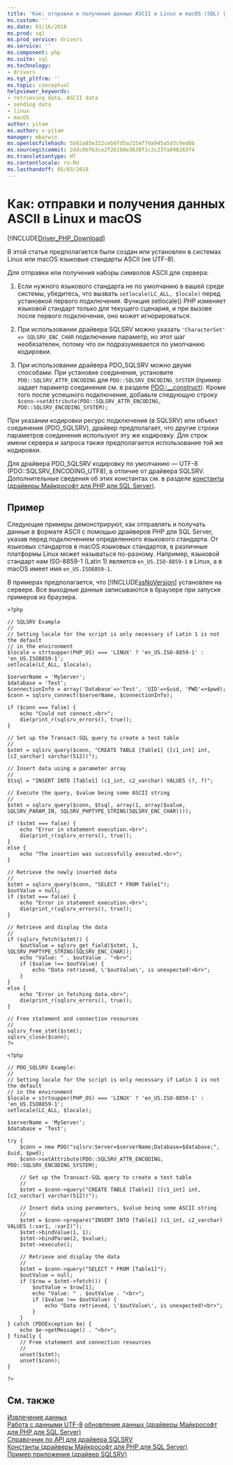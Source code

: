 ```yaml
---
title: 'Как: отправки и получения данных ASCII в Linux и macOS (SQL) | Документы Microsoft'
ms.custom: ''
ms.date: 01/16/2018
ms.prod: sql
ms.prod_service: drivers
ms.service: ''
ms.component: php
ms.suite: sql
ms.technology:
- drivers
ms.tgt_pltfrm: ''
ms.topic: conceptual
helpviewer_keywords:
- retrieving data, ASCII data
- sending data
- linux
- macOS
author: yitam
ms.author: v-yitam
manager: mbarwin
ms.openlocfilehash: 5b02a85e322ceb6fd5a2154f7da945a5d3c9ed8b
ms.sourcegitcommit: 2ddc0bfb3ce2f2b160e3638f1c2c237a898263f4
ms.translationtype: HT
ms.contentlocale: ru-RU
ms.lasthandoff: 05/03/2018
---
```

# <a name="how-to-send-and-retrieve-ascii-data-in-linux-and-macos"></a>Как: отправки и получения данных ASCII в Linux и macOS 
[!INCLUDE[Driver_PHP_Download](../../includes/driver_php_download.md)]

В этой статье предполагается были создан или установлен в системах Linux или macOS языковые стандарты ASCII (не UTF-8). 

Для отправки или получения наборы символов ASCII для сервера:  

1.  Если нужного языкового стандарта не по умолчанию в вашей среде системы, убедитесь, что вызвать `setlocale(LC_ALL, $locale)` перед установкой первого подключения. Функция setlocale() PHP изменяет языковой стандарт только для текущего сценария, и при вызове после первого подключения, оно может игнорироваться.
 
2.  При использовании драйвера SQLSRV можно указать `'CharacterSet' => SQLSRV_ENC_CHAR` подключение параметр, но этот шаг необязателен, потому что он подразумевается по умолчанию кодировки.

3.  При использовании драйвера PDO_SQLSRV можно двумя способами. При установке соединения, установите `PDO::SQLSRV_ATTR_ENCODING` для `PDO::SQLSRV_ENCODING_SYSTEM` (пример задает параметр соединения см. в разделе [PDO::__construct](../../connect/php/pdo-construct.md)). Кроме того после успешного подключения, добавьте следующую строку `$conn->setAttribute(PDO::SQLSRV_ATTR_ENCODING, PDO::SQLSRV_ENCODING_SYSTEM);` 
  
При указании кодировки ресурс подключения (в SQLSRV) или объект соединения (PDO_SQLSRV), драйвер предполагает, что другие строки параметров соединения используют эту же кодировку. Для строк имени сервера и запроса также предполагается использование той же кодировки.  
  
Для драйвера PDO_SQLSRV кодировку по умолчанию — UTF-8 (PDO::SQLSRV_ENCODING_UTF8), в отличие от драйвера SQLSRV. Дополнительные сведения об этих константах см. в разделе [константы &#40;драйверы Майкрософт для PHP для SQL Server&#41;](../../connect/php/constants-microsoft-drivers-for-php-for-sql-server.md). 
  
## <a name="example"></a>Пример  
Следующие примеры демонстрируют, как отправлять и получать данные в формате ASCII с помощью драйверов PHP для SQL Server, указав перед подключением определенного языкового стандарта. От языковых стандартов в macOS языковых стандартов, в различные платформы Linux может называться по-разному. Например, языковой стандарт нам ISO-8859-1 (Latin 1) является `en_US.ISO-8859-1` в Linux, а в macOS имеет имя `en_US.ISO8859-1`.
  
В примерах предполагается, что [!INCLUDE[ssNoVersion](../../includes/ssnoversion_md.md)] установлен на сервере. Все выходные данные записываются в браузере при запуске примеров из браузера.  
  
```  
<?php  
  
// SQLSRV Example
//
// Setting locale for the script is only necessary if Latin 1 is not the default 
// in the environment
$locale = strtoupper(PHP_OS) === 'LINUX' ? 'en_US.ISO-8859-1' : 'en_US.ISO8859-1';
setlocale(LC_ALL, $locale);
        
$serverName = 'MyServer';
$database = 'Test';
$connectionInfo = array('Database'=>'Test', 'UID'=>$uid, 'PWD'=>$pwd);
$conn = sqlsrv_connect($serverName, $connectionInfo);
  
if ($conn === false) {
    echo "Could not connect.<br>";  
    die(print_r(sqlsrv_errors(), true));
}  
  
// Set up the Transact-SQL query to create a test table
//   
$stmt = sqlsrv_query($conn, "CREATE TABLE [Table1] ([c1_int] int, [c2_varchar] varchar(512))");

// Insert data using a parameter array 
//
$tsql = "INSERT INTO [Table1] (c1_int, c2_varchar) VALUES (?, ?)";
  
// Execute the query, $value being some ASCII string
//   
$stmt = sqlsrv_query($conn, $tsql, array(1, array($value, SQLSRV_PARAM_IN, SQLSRV_PHPTYPE_STRING(SQLSRV_ENC_CHAR))));
  
if ($stmt === false) {
    echo "Error in statement execution.<br>";  
    die(print_r(sqlsrv_errors(), true));  
}  
else {  
    echo "The insertion was successfully executed.<br>";  
}  
  
// Retrieve the newly inserted data
//   
$stmt = sqlsrv_query($conn, "SELECT * FROM Table1");
$outValue = null;  
if ($stmt === false) {  
    echo "Error in statement execution.<br>";  
    die(print_r(sqlsrv_errors(), true));  
}  
  
// Retrieve and display the data
//   
if (sqlsrv_fetch($stmt)) {  
    $outValue = sqlsrv_get_field($stmt, 1, SQLSRV_PHPTYPE_STRING(SQLSRV_ENC_CHAR));
    echo "Value: " . $outValue . "<br>";
    if ($value !== $outValue) {
        echo "Data retrieved, \'$outValue\', is unexpected!<br>";
    }
}  
else {  
    echo "Error in fetching data.<br>";  
    die(print_r(sqlsrv_errors(), true));  
}  

// Free statement and connection resources
//   
sqlsrv_free_stmt($stmt);  
sqlsrv_close($conn);  
?>  
```  
  
```
<?php  
  
// PDO_SQLSRV Example:
//
// Setting locale for the script is only necessary if Latin 1 is not the default 
// in the environment
$locale = strtoupper(PHP_OS) === 'LINUX' ? 'en_US.ISO-8859-1' : 'en_US.ISO8859-1';
setlocale(LC_ALL, $locale);
        
$serverName = 'MyServer';
$database = 'Test';

try {
    $conn = new PDO("sqlsrv:Server=$serverName;Database=$database;", $uid, $pwd);
    $conn->setAttribute(PDO::SQLSRV_ATTR_ENCODING, PDO::SQLSRV_ENCODING_SYSTEM);
    
    // Set up the Transact-SQL query to create a test table
    //   
    $stmt = $conn->query("CREATE TABLE [Table1] ([c1_int] int, [c2_varchar] varchar(512))");
    
    // Insert data using parameters, $value being some ASCII string
    //
    $stmt = $conn->prepare("INSERT INTO [Table1] (c1_int, c2_varchar) VALUES (:var1, :var2)");
    $stmt->bindValue(1, 1);
    $stmt->bindParam(2, $value);
    $stmt->execute();
    
    // Retrieve and display the data
    //
    $stmt = $conn->query("SELECT * FROM [Table1]");
    $outValue = null;
    if ($row = $stmt->fetch()) {
        $outValue = $row[1];
        echo "Value: " . $outValue . "<br>";
        if ($value !== $outValue) {
            echo "Data retrieved, \'$outValue\', is unexpected!<br>";
        }
    }
} catch (PDOException $e) {
    echo $e->getMessage() . "<br>";
} finally {
    // Free statement and connection resources
    //
    unset($stmt);
    unset($conn);
}

?>  
```  

## <a name="see-also"></a>См. также  
[Извлечение данных](../../connect/php/retrieving-data.md)  
[Работа с данными UTF-8](../../connect/php/how-to-send-and-retrieve-utf-8-data-using-built-in-utf-8-support.md)
[обновление данных &#40;драйверы Майкрософт для PHP для SQL Server&#41;](../../connect/php/updating-data-microsoft-drivers-for-php-for-sql-server.md)  
[Справочник по API для драйвера SQLSRV](../../connect/php/sqlsrv-driver-api-reference.md)  
[Константы (драйверы Майкрософт для PHP для SQL Server)](../../connect/php/constants-microsoft-drivers-for-php-for-sql-server.md)  
[Пример приложения (драйвер SQLSRV)](../../connect/php/example-application-sqlsrv-driver.md)  
  
